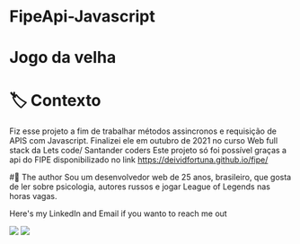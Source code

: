 # FipeApi-Javascript
# Jogo da velha 


# 🏷️ Contexto
Fiz esse projeto a fim de trabalhar métodos assincronos e requisição de APIS com Javascript.
Finalizei ele em outubro de 2021 no curso Web full stack da Lets code/ Santander coders
Este projeto só foi possível graças a api do FIPE disponibilizado no link
https://deividfortuna.github.io/fipe/
<br>


#🦁 The author
Sou um desenvolvedor web de 25 anos, brasileiro, que gosta de ler sobre psicologia, autores russos e jogar League of Legends nas horas vagas.  
<div> 
  <p>Here's my LinkedIn and Email if you wanto to reach me out<p>
   <a href="https://www.linkedin.com/in/igor-pierre-b7139b125/" target="_blank"><img src="https://img.shields.io/badge/-LinkedIn-%230077B5?style=for-the-badge&logo=linkedin&logoColor=white" target="_blank"></a> 
  <a href = "mailto:igorpcmiranda@gmail.com"><img src="https://img.shields.io/badge/Gmail-D14836?style=for-the-badge&logo=gmail&logoColor=white" target="_blank"></a>
